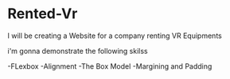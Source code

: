 # Rented-Vr

I will be creating a Website for a company renting VR Equipments

i'm gonna demonstrate the following skilss 

-FLexbox
-Alignment
-The Box Model
-Margining and Padding
